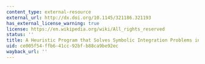 ```yaml
---
content_type: external-resource
external_url: http://dx.doi.org/10.1145/321186.321193
has_external_license_warning: true
license: https://en.wikipedia.org/wiki/All_rights_reserved
status: ''
title: A Heuristic Program that Solves Symbolic Integration Problems in Freshman Calculus
uid: ce005f54-ffb6-41cc-92bf-b88ca9be92ec
wayback_url: ''
---
```

